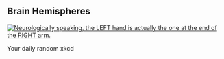 ## Brain Hemispheres
[![Neurologically speaking, the LEFT hand is actually the one at the end of the RIGHT arm.](https://imgs.xkcd.com/comics/brain_hemispheres.png)](https://xkcd.com/2120/ "Neurologically speaking, the LEFT hand is actually the one at the end of the RIGHT arm.")

Your daily random xkcd
